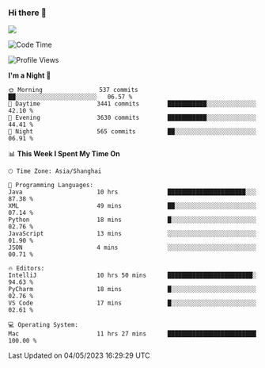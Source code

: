 ### Hi there 👋

<!--
**JJAYCHEN1e/jjaychen1e** is a ✨ _special_ ✨ repository because its `README.md` (this file) appears on your GitHub profile.

Here are some ideas to get you started:

- 🔭 I’m currently working on ...
- 🌱 I’m currently learning ...
- 👯 I’m looking to collaborate on ...
- 🤔 I’m looking for help with ...
- 💬 Ask me about ...
- 📫 How to reach me: ...
- 😄 Pronouns: ...
- ⚡ Fun fact: ...
-->

[![](https://github-readme-stats.vercel.app/api?username=jjaychen1e&show_icons=true)](https://github.com/jjaychen1e/github-readme-stats?count_private=true)

<!--START_SECTION:waka-->
![Code Time](http://img.shields.io/badge/Code%20Time-649%20hrs%207%20mins-blue)

![Profile Views](http://img.shields.io/badge/Profile%20Views-0-blue)

**I'm a Night 🦉** 

```text
🌞 Morning                537 commits         ██░░░░░░░░░░░░░░░░░░░░░░░   06.57 % 
🌆 Daytime                3441 commits        ███████████░░░░░░░░░░░░░░   42.10 % 
🌃 Evening                3630 commits        ███████████░░░░░░░░░░░░░░   44.41 % 
🌙 Night                  565 commits         ██░░░░░░░░░░░░░░░░░░░░░░░   06.91 % 
```


📊 **This Week I Spent My Time On** 

```text
🕑︎ Time Zone: Asia/Shanghai

💬 Programming Languages: 
Java                     10 hrs              ██████████████████████░░░   87.38 % 
XML                      49 mins             ██░░░░░░░░░░░░░░░░░░░░░░░   07.14 % 
Python                   18 mins             █░░░░░░░░░░░░░░░░░░░░░░░░   02.76 % 
JavaScript               13 mins             ░░░░░░░░░░░░░░░░░░░░░░░░░   01.90 % 
JSON                     4 mins              ░░░░░░░░░░░░░░░░░░░░░░░░░   00.71 % 

🔥 Editors: 
IntelliJ                 10 hrs 50 mins      ████████████████████████░   94.63 % 
PyCharm                  18 mins             █░░░░░░░░░░░░░░░░░░░░░░░░   02.76 % 
VS Code                  17 mins             █░░░░░░░░░░░░░░░░░░░░░░░░   02.61 % 

💻 Operating System: 
Mac                      11 hrs 27 mins      █████████████████████████   100.00 % 
```


 Last Updated on 04/05/2023 16:29:29 UTC
<!--END_SECTION:waka-->
